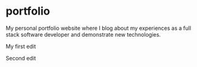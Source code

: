 # portfolio
My personal portfolio website where I blog about my experiences as a full stack software developer and demonstrate new technologies.

My first edit

Second edit
